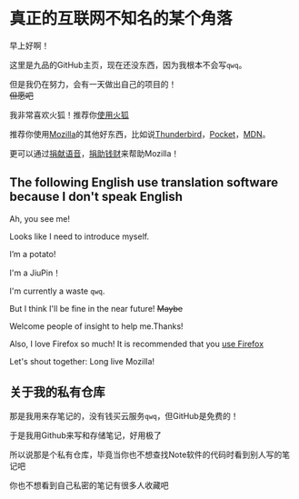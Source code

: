 # 真正的互联网不知名的某个角落

早上好啊！

这里是九品的GitHub主页，现在还没东西，因为我根本不会写`qwq`。

但是我仍在努力，会有一天做出自己的项目的！<br>
<del>但愿吧<del/>

我非常喜欢火狐！推荐你[使用火狐][1]

推荐你使用[Mozilla][7]的其他好东西，比如说[Thunderbird][2]，[Pocket][3]，[MDN][4]。

更可以通过[捐献语音][5]，[捐助钱财][6]来帮助Mozilla！

## The following English use translation software because I don't speak English

Ah, you see me!

Looks like I need to introduce myself.

I’m a potato!

I'm a JiuPin！

I'm currently a waste `qwq`. 

But I think I'll be fine in the near future! <del>Maybe<del/>

Welcome people of insight to help me.Thanks!

Also, I love Firefox so much! It is recommended that you [use Firefox][1]

Let's shout together: Long live Mozilla!

[1]: https://www.firefox.com/ "愣着干什么qwq？赶紧下载呀！"
[2]: https://www.thunderbird.net/ "非常好用的邮箱软件，还可以订阅RSS"
[3]: https://getpocket.com/my-list "跨端收藏夹了属于是"
[4]: https://developer.mozilla.org/ "More MDN. Your MDN."
[5]: https://commonvoice.mozilla.org/ "捐献你的语音！"
[6]: https://donate.mozilla.org/ "帮助Mozilla"
[7]: https://www.mozilla.org/about/manifesto/ "这可比Google从“不作恶”改成“做正确的事强多了”"

## 关于我的私有仓库

那是我用来存笔记的，没有钱买云服务`qwq`，但GitHub是免费的！

于是我用Github来写和存储笔记，好用极了

所以说那是个私有仓库，毕竟当你也不想查找Note软件的代码时看到别人写的笔记吧

你也不想看到自己私密的笔记有很多人收藏吧
